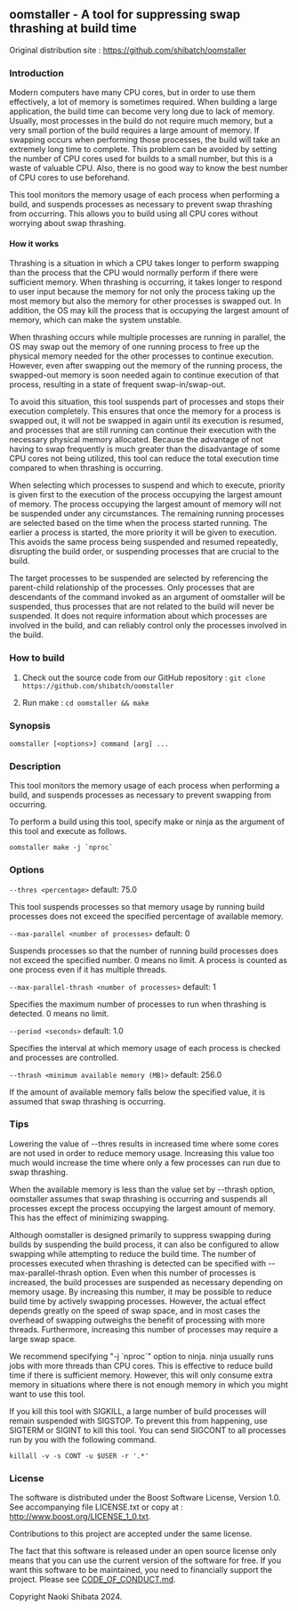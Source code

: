 ## oomstaller - A tool for suppressing swap thrashing at build time

Original distribution site : https://github.com/shibatch/oomstaller


### Introduction

Modern computers have many CPU cores, but in order to use them
effectively, a lot of memory is sometimes required. When building a
large application, the build time can become very long due to lack of
memory. Usually, most processes in the build do not require much
memory, but a very small portion of the build requires a large amount
of memory. If swapping occurs when performing those processes, the
build will take an extremely long time to complete. This problem can
be avoided by setting the number of CPU cores used for builds to a
small number, but this is a waste of valuable CPU. Also, there is no
good way to know the best number of CPU cores to use beforehand.

This tool monitors the memory usage of each process when performing a
build, and suspends processes as necessary to prevent swap thrashing
from occurring. This allows you to build using all CPU cores without
worrying about swap thrashing.


#### How it works

Thrashing is a situation in which a CPU takes longer to perform
swapping than the process that the CPU would normally perform if there
were sufficient memory. When thrashing is occurring, it takes longer
to respond to user input because the memory for not only the process
taking up the most memory but also the memory for other processes is
swapped out. In addition, the OS may kill the process that is
occupying the largest amount of memory, which can make the system
unstable.

When thrashing occurs while multiple processes are running in
parallel, the OS may swap out the memory of one running process to
free up the physical memory needed for the other processes to continue
execution. However, even after swapping out the memory of the running
process, the swapped-out memory is soon needed again to continue
execution of that process, resulting in a state of frequent
swap-in/swap-out.

To avoid this situation, this tool suspends part of processes and
stops their execution completely. This ensures that once the memory
for a process is swapped out, it will not be swapped in again until
its execution is resumed, and processes that are still running can
continue their execution with the necessary physical memory allocated.
Because the advantage of not having to swap frequently is much greater
than the disadvantage of some CPU cores not being utilized, this tool
can reduce the total execution time compared to when thrashing is
occurring.

When selecting which processes to suspend and which to execute,
priority is given first to the execution of the process occupying the
largest amount of memory. The process occupying the largest amount of
memory will not be suspended under any circumstances. The remaining
running processes are selected based on the time when the process
started running. The earlier a process is started, the more priority
it will be given to execution. This avoids the same process being
suspended and resumed repeatedly, disrupting the build order, or
suspending processes that are crucial to the build.

The target processes to be suspended are selected by referencing the
parent-child relationship of the processes. Only processes that are
descendants of the command invoked as an argument of oomstaller will
be suspended, thus processes that are not related to the build will
never be suspended. It does not require information about which
processes are involved in the build, and can reliably control only the
processes involved in the build.


### How to build

1. Check out the source code from our GitHub repository :
`git clone https://github.com/shibatch/oomstaller`

2. Run make :
`cd oomstaller && make`


### Synopsis

`oomstaller [<options>] command [arg] ...`


### Description

This tool monitors the memory usage of each process when performing a
build, and suspends processes as necessary to prevent swapping from
occurring.

To perform a build using this tool, specify make or ninja as the
argument of this tool and execute as follows.

```
oomstaller make -j `nproc`
```


### Options

`--thres <percentage>`                         default:  75.0

This tool suspends processes so that memory usage by running build
processes does not exceed the specified percentage of available
memory.

`--max-parallel <number of processes>`         default:   0

Suspends processes so that the number of running build processes does
not exceed the specified number. 0 means no limit. A process is
counted as one process even if it has multiple threads.

`--max-parallel-thrash <number of processes>`  default:   1

Specifies the maximum number of processes to run when thrashing is
detected. 0 means no limit.

`--period <seconds>`                           default:   1.0

Specifies the interval at which memory usage of each process is checked
and processes are controlled.

`--thrash <minimum available memory (MB)>`     default: 256.0

If the amount of available memory falls below the specified value, it is
assumed that swap thrashing is occurring.


### Tips

Lowering the value of --thres results in increased time where some
cores are not used in order to reduce memory usage. Increasing this
value too much would increase the time where only a few processes can
run due to swap thrashing.

When the available memory is less than the value set by --thrash
option, oomstaller assumes that swap thrashing is occurring and
suspends all processes except the process occupying the largest amount
of memory. This has the effect of minimizing swapping.

Although oomstaller is designed primarily to suppress swapping during
builds by suspending the build process, it can also be configured to
allow swapping while attempting to reduce the build time. The number
of processes executed when thrashing is detected can be specified with
--max-parallel-thrash option. Even when this number of processes is
increased, the build processes are suspended as necessary depending on
memory usage. By increasing this number, it may be possible to reduce
build time by actively swapping processes. However, the actual effect
depends greatly on the speed of swap space, and in most cases the
overhead of swapping outweighs the benefit of processing with more
threads. Furthermore, increasing this number of processes may require
a large swap space.

We recommend specifying "-j \`nproc\`" option to ninja. ninja usually
runs jobs with more threads than CPU cores. This is effective to
reduce build time if there is sufficient memory. However, this will
only consume extra memory in situations where there is not enough
memory in which you might want to use this tool.

If you kill this tool with SIGKILL, a large number of build processes
will remain suspended with SIGSTOP. To prevent this from happening,
use SIGTERM or SIGINT to kill this tool. You can send SIGCONT to all
processes run by you with the following command.

```
killall -v -s CONT -u $USER -r '.*'
```


### License

The software is distributed under the Boost Software License, Version 1.0.
See accompanying file LICENSE.txt or copy at :
http://www.boost.org/LICENSE_1_0.txt.

Contributions to this project are accepted under the same license.

The fact that this software is released under an open source license
only means that you can use the current version of the software for
free. If you want this software to be maintained, you need to
financially support the project. Please see
[CODE_OF_CONDUCT.md](https://github.com/shibatch/nofreelunch?tab=coc-ov-file).

Copyright Naoki Shibata 2024.

